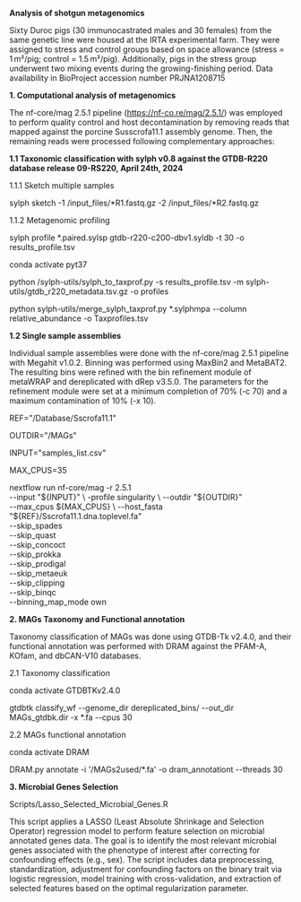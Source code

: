 **Analysis of shotgun metagenomics** 

Sixty Duroc pigs (30 immunocastrated males and 30 females) from the same genetic line were housed at the IRTA experimental farm. They were assigned to stress and control groups based on space allowance (stress = 1 m²/pig; control = 1.5 m²/pig). Additionally, pigs in the stress group underwent two mixing events during the growing-finishing period. Data availability in BioProject accession number PRJNA1208715

**1. Computational analysis of metagenomics**

The nf-core/mag 2.5.1 pipeline (https://nf-co.re/mag/2.5.1/) was employed to perform quality control and host decontamination by removing reads that mapped against the porcine Susscrofa11.1 assembly genome. Then, the remaining reads were processed following complementary approaches: 

**1.1 Taxonomic classification with sylph v0.8 against the GTDB-R220 database release 09-RS220, April 24th, 2024**

1.1.1 Sketch multiple samples

sylph sketch -1 /input_files/*R1.fastq.gz -2 /input_files/*R2.fastq.gz

1.1.2 Metagenomic profiling

sylph profile *.paired.sylsp gtdb-r220-c200-dbv1.syldb -t 30 -o results_profile.tsv

conda activate pyt37

python /sylph-utils/sylph_to_taxprof.py -s results_profile.tsv -m sylph-utils/gtdb_r220_metadata.tsv.gz -o profiles

python sylph-utils/merge_sylph_taxprof.py *.sylphmpa --column relative_abundance -o Taxprofiles.tsv



**1.2 Single sample assemblies**

Individual sample assemblies were done with the nf-core/mag 2.5.1 pipeline with Megahit v1.0.2. Binning was performed using MaxBin2 and MetaBAT2. The resulting bins were refined with the bin refinement module of metaWRAP and dereplicated with dRep v3.5.0. The parameters for the refinement module were set at a minimum completion of 70% (-c 70) and a maximum contamination of 10% (-x 10). 

REF="/Database/Sscrofa11.1"

OUTDIR="/MAGs"

INPUT="samples_list.csv"

MAX_CPUS=35


nextflow run nf-core/mag -r 2.5.1 \
  --input "${INPUT}" \
  -profile singularity \
  --outdir "${OUTDIR}" \
  --max_cpus ${MAX_CPUS} \
  --host_fasta "${REF}/Sscrofa11.1.dna.toplevel.fa" \
  --skip_spades \
  --skip_quast \
  --skip_concoct \
  --skip_prokka \
  --skip_prodigal \
  --skip_metaeuk \
  --skip_clipping \
  --skip_binqc \
  --binning_map_mode own


  **2. MAGs Taxonomy and Functional annotation**
  
  Taxonomy classification of MAGs was done using GTDB-Tk v2.4.0, and their functional annotation was performed with DRAM against the PFAM-A, KOfam, and dbCAN-V10 databases. 

2.1 Taxonomy classification

conda activate GTDBTKv2.4.0

gtdbtk classify_wf --genome_dir dereplicated_bins/ --out_dir MAGs_gtdbk.dir -x *.fa --cpus 30

2.2 MAGs functional annotation

conda activate DRAM

DRAM.py annotate -i '/MAGs2used/*.fa' -o dram_annotationt --threads 30

**3. Microbial Genes Selection**

Scripts/Lasso_Selected_Microbial_Genes.R

This script applies a LASSO (Least Absolute Shrinkage and Selection Operator) regression model to perform feature selection on microbial annotated genes data. The goal is to identify the most relevant microbial genes associated with the phenotype of interest after correcting for confounding effects (e.g., sex). The script includes data preprocessing, standardization, adjustment for confounding factors on the binary trait via logistic regression, model training with cross-validation, and extraction of selected features based on the optimal regularization parameter.


 
  




